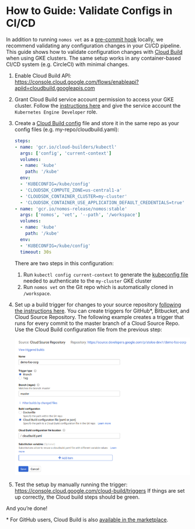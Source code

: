 # How to Guide: Validate Configs in CI/CD

In addition to running `nomos vet` as a [pre-commit hook][0] locally, we
recommend validating any configuration changes in your CI/CD pipeline. This
guide shows how to validate configuration changes with [Cloud Build][1] when
using GKE clusters. The same setup works in any container-based CI/CD system
(e.g. CircleCI) with minimal changes.

1.  Enable Cloud Build API:
    https://console.cloud.google.com/flows/enableapi?apiid=cloudbuild.googleapis.com

2.  Grant Cloud Build service account permission to access your GKE cluster.
    Follow the [instructions here][2] and give the service account the
    `Kubernetes Engine Developer` role.

3.  Create a [Cloud Build config][3] file and store it in the same repo as your
    config files (e.g. my-repo/cloudbuild.yaml):

    ```yaml
    steps:
    - name: 'gcr.io/cloud-builders/kubectl'
      args: ['config', 'current-context']
      volumes:
      - name: 'kube'
        path: '/kube'
      env:
      - 'KUBECONFIG=/kube/config'
      - 'CLOUDSDK_COMPUTE_ZONE=us-central1-a'
      - 'CLOUDSDK_CONTAINER_CLUSTER=my-cluster'
      - 'CLOUDSDK_CONTAINER_USE_APPLICATION_DEFAULT_CREDENTIALS=true'
    - name: 'gcr.io/nomos-release/nomos:stable'
      args: ['nomos', 'vet', '--path', '/workspace']
      volumes:
      - name: 'kube'
        path: '/kube'
      env:
      - 'KUBECONFIG=/kube/config'
      timeout: 30s
    ```

    There are two steps in this configuration:

    1.  Run `kubectl config current-context` to generate the
        [kubeconfig file][4] needed to authenticate to the `my-cluster` GKE
        cluster
    2.  Run `nomos vet` on the Git repo which is automatically cloned in
        `/workspace`.

4.  Set up a build trigger for changes to your source repository
    [following the instructions here][5]. You can create triggers for GitHub\*,
    Bitbucket, and Cloud Source Repository. The following example creates a
    trigger that runs for every commit to the master branch of a Cloud Source
    Repo. Use the Cloud Build configuration file from the previous step:

    ![drawing](./build-trigger.png)

5.  Test the setup by manually running the trigger:
    https://console.cloud.google.com/cloud-build/triggers If things are set up
    correctly, the Cloud build steps should be green.

And you’re done!

\* For GitHub users, Cloud Build is also [available in the marketplace][6].

[0]: https://cloud.google.com/anthos-config-management/docs/nomos-command#vet
[1]: https://cloud.google.com/cloud-build/
[2]: https://cloud.google.com/cloud-build/docs/securing-builds/set-service-account-permissions
[3]: https://cloud.google.com/cloud-build/docs/build-config
[4]: https://kubernetes.io/docs/concepts/configuration/organize-cluster-access-kubeconfig/
[5]: https://cloud.google.com/cloud-build/docs/running-builds/automate-builds
[6]: https://github.com/marketplace/google-cloud-build
